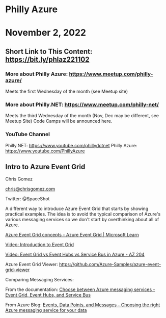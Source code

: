 # Philly Azure
# November 2, 2022

## Short Link to This Content: https://bit.ly/phlaz221102

### More about Philly Azure: https://www.meetup.com/philly-azure/
Meets the first Wednesday of the month (see Meetup site)

### More about Philly.NET: https://www.meetup.com/philly-net/
Meets the third Wednesday of the month (Nov, Dec may be different, see Meetup Site)
Code Camps will be announced here.

### YouTube Channel
Philly.NET: https://www.youtube.com/phillydotnet
Philly Azure: https://www.youtube.com/PhillyAzure

## Intro to Azure Event Grid

Chris Gomez

chris@chrisgomez.com

Twitter: @SpaceShot

A different way to introduce Azure Event Grid that starts by showing practical examples.  The idea is to avoid the typical comparison of Azure's various messaging services so we don't start by overthinking about all of Azure.

[Azure Event Grid concepts - Azure Event Grid | Microsoft Learn](https://learn.microsoft.com/en-us/azure/event-grid/concepts)

[Video: Introduction to Event Grid](https://www.youtube.com/watch?v=TujzkSxJzIA)

[Video: Event Grid vs Event Hubs vs Service Bus in Azure - AZ 204](https://www.youtube.com/watch?v=NCYaUcoaAqo)

Azure Event Grid Viewer: https://github.com/Azure-Samples/azure-event-grid-viewer


Comparing Messaging Services:

From the documentation: [Choose between Azure messaging services - Event Grid, Event Hubs, and Service Bus](https://learn.microsoft.com/en-us/azure/event-grid/compare-messaging-services)

From Azure Blog: [Events, Data Points, and Messages - Choosing the right Azure messaging service for your data](https://azure.microsoft.com/en-us/blog/events-data-points-and-messages-choosing-the-right-azure-messaging-service-for-your-data/)
